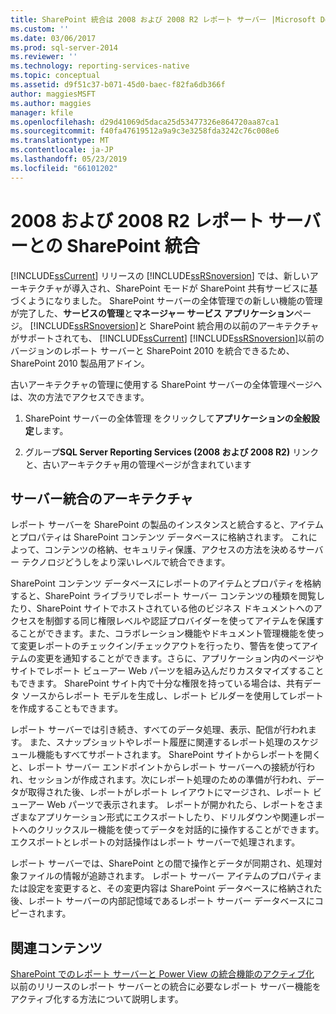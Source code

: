 ```yaml
---
title: SharePoint 統合は 2008 および 2008 R2 レポート サーバー |Microsoft Docs
ms.custom: ''
ms.date: 03/06/2017
ms.prod: sql-server-2014
ms.reviewer: ''
ms.technology: reporting-services-native
ms.topic: conceptual
ms.assetid: d9f51c37-b071-45d0-baec-f82fa6db366f
author: maggiesMSFT
ms.author: maggies
manager: kfile
ms.openlocfilehash: d29d41069d5daca25d53477326e864720aa87ca1
ms.sourcegitcommit: f40fa47619512a9a9c3e3258fda3242c76c008e6
ms.translationtype: MT
ms.contentlocale: ja-JP
ms.lasthandoff: 05/23/2019
ms.locfileid: "66101202"
---
```

# <a name="sharepoint-integration-with-2008-and-2008-r2--report-servers"></a>2008 および 2008 R2 レポート サーバーとの SharePoint 統合
  [!INCLUDE[ssCurrent](../includes/sscurrent-md.md)] リリースの [!INCLUDE[ssRSnoversion](../includes/ssrsnoversion-md.md)] では、新しいアーキテクチャが導入され、SharePoint モードが SharePoint 共有サービスに基づくようになりました。 SharePoint サーバーの全体管理での新しい機能の管理が完了した、**サービスの管理**と**マネージャー サービス アプリケーション**ページ。 [!INCLUDE[ssRSnoversion](../includes/ssrsnoversion-md.md)]と SharePoint 統合用の以前のアーキテクチャがサポートされても、 [!INCLUDE[ssCurrent](../includes/sscurrent-md.md)] [!INCLUDE[ssRSnoversion](../includes/ssrsnoversion-md.md)]以前のバージョンのレポート サーバーと SharePoint 2010 を統合できるため、SharePoint 2010 製品用アドイン。  
  
 古いアーキテクチャの管理に使用する SharePoint サーバーの全体管理ページへは、次の方法でアクセスできます。  
  
1.  SharePoint サーバーの全体管理 をクリックして**アプリケーションの全般設定**します。  
  
2.  グループ**SQL Server Reporting Services (2008 および 2008 R2)** リンクと、古いアーキテクチャ用の管理ページが含まれています  
  
## <a name="server-integration-architecture"></a>サーバー統合のアーキテクチャ  
 レポート サーバーを SharePoint の製品のインスタンスと統合すると、アイテムとプロパティは SharePoint コンテンツ データベースに格納されます。 これによって、コンテンツの格納、セキュリティ保護、アクセスの方法を決めるサーバー テクノロジどうしをより深いレベルで統合できます。  
  
 SharePoint コンテンツ データベースにレポートのアイテムとプロパティを格納すると、SharePoint ライブラリでレポート サーバー コンテンツの種類を閲覧したり、SharePoint サイトでホストされている他のビジネス ドキュメントへのアクセスを制御する同じ権限レベルや認証プロバイダーを使ってアイテムを保護することができます。また、コラボレーション機能やドキュメント管理機能を使って変更レポートのチェックイン/チェックアウトを行ったり、警告を使ってアイテムの変更を通知することができます。さらに、アプリケーション内のページやサイトでレポート ビューアー Web パーツを組み込んだりカスタマイズすることもできます。 SharePoint サイト内で十分な権限を持っている場合は、共有データ ソースからレポート モデルを生成し、レポート ビルダーを使用してレポートを作成することもできます。  
  
 レポート サーバーでは引き続き、すべてのデータ処理、表示、配信が行われます。 また、スナップショットやレポート履歴に関連するレポート処理のスケジュール機能もすべてサポートされます。 SharePoint サイトからレポートを開くと、レポート サーバー エンドポイントからレポート サーバーへの接続が行われ、セッションが作成されます。次にレポート処理のための準備が行われ、データが取得された後、レポートがレポート レイアウトにマージされ、レポート ビューアー Web パーツで表示されます。 レポートが開かれたら、レポートをさまざまなアプリケーション形式にエクスポートしたり、ドリルダウンや関連レポートへのクリックスルー機能を使ってデータを対話的に操作することができます。 エクスポートとレポートの対話操作はレポート サーバーで処理されます。  
  
 レポート サーバーでは、SharePoint との間で操作とデータが同期され、処理対象ファイルの情報が追跡されます。 レポート サーバー アイテムのプロパティまたは設定を変更すると、その変更内容は SharePoint データベースに格納された後、レポート サーバーの内部記憶域であるレポート サーバー データベースにコピーされます。  
  
## <a name="related-content"></a>関連コンテンツ  
 [SharePoint でのレポート サーバーと Power View の統合機能のアクティブ化](activate-the-report-server-and-power-view-integration-features-in-sharepoint.md)  
 以前のリリースのレポート サーバーとの統合に必要なレポート サーバー機能をアクティブ化する方法について説明します。  
  
  
